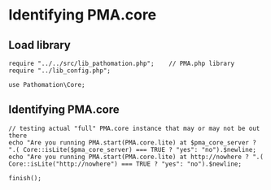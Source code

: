# **Identifying PMA.core**


## Load library
```
require "../../src/lib_pathomation.php"; 	// PMA.php library
require "../lib_config.php";

use Pathomation\Core;
```


## Identifying PMA.core
```
// testing actual "full" PMA.core instance that may or may not be out there
echo "Are you running PMA.start(PMA.core.lite) at $pma_core_server ? ".( Core::isLite($pma_core_server) === TRUE ? "yes": "no").$newline;
echo "Are you running PMA.start(PMA.core.lite) at http://nowhere ? ".( Core::isLite("http://nowhere") === TRUE ? "yes": "no").$newline;

finish();
```
